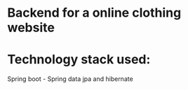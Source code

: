 # Backend for a online clothing website

# Technology stack used:
Spring boot - 
Spring data jpa and hibernate


